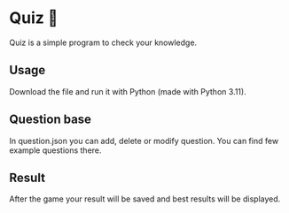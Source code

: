 
# Quiz 🎲

Quiz is a simple program to check your knowledge. 

## Usage

Download the file and run it with Python (made with Python 3.11).

## Question base

In question.json you can add, delete or modify question.
You can find few example questions there.

## Result

After the game your result will be saved and best results will be displayed.




